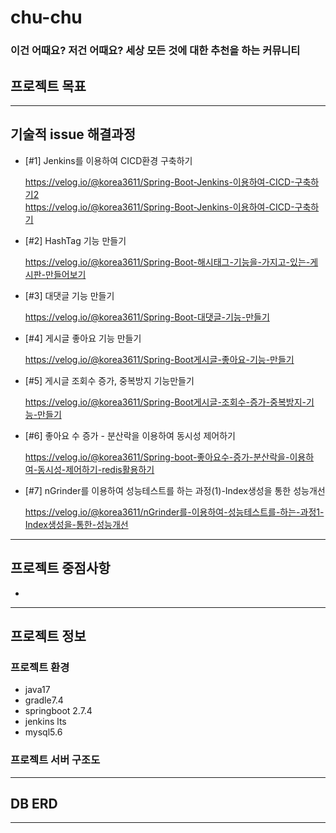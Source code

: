 # chu-chu
### 이건 어때요? 저건 어때요? 세상 모든 것에 대한 추천을 하는 커뮤니티

## 프로젝트 목표

---

## 기술적 issue 해결과정
* [#1] Jenkins를 이용하여 CICD환경 구축하기

  https://velog.io/@korea3611/Spring-Boot-Jenkins-이용하여-CICD-구축하기2     
  https://velog.io/@korea3611/Spring-Boot-Jenkins-이용하여-CICD-구축하기

 
* [#2] HashTag 기능 만들기

  https://velog.io/@korea3611/Spring-Boot-해시태그-기능을-가지고-있는-게시판-만들어보기


* [#3] 대댓글 기능 만들기
 
  https://velog.io/@korea3611/Spring-Boot-대댓글-기능-만들기


* [#4] 게시글 좋아요 기능 만들기

  https://velog.io/@korea3611/Spring-Boot게시글-좋아요-기능-만들기


* [#5] 게시글 조회수 증가, 중복방지 기능만들기

  https://velog.io/@korea3611/Spring-Boot게시글-조회수-증가-중복방지-기능-만들기


* [#6] 좋아요 수 증가 - 분산락을 이용하여 동시성 제어하기

  https://velog.io/@korea3611/Spring-boot-좋아요수-증가-분산락을-이용하여-동시성-제어하기-redis활용하기


* [#7] nGrinder를 이용하여 성능테스트를 하는 과정(1)-Index생성을 통한 성능개선

  https://velog.io/@korea3611/nGrinder를-이용하여-성능테스트를-하는-과정1-Index생성을-통한-성능개선
---

## 프로젝트 중점사항

- 
---

## 프로젝트 정보

### 프로젝트 환경
- java17
- gradle7.4
- springboot 2.7.4
- jenkins lts
- mysql5.6

### 프로젝트 서버 구조도

---

## DB ERD

---
